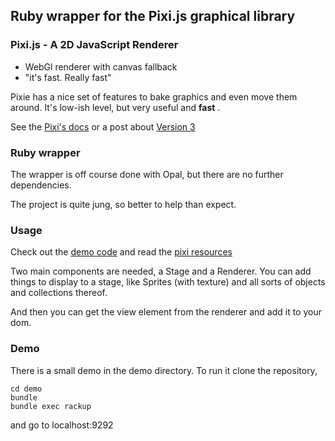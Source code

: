 ## Ruby wrapper for the Pixi.js graphical library

### Pixi.js - A 2D JavaScript Renderer

- WebGl renderer with canvas fallback
- "it's fast. Really fast"

Pixie has a nice set of features to bake graphics and even move them around.
It's low-ish level, but very useful and **fast** .

See the [Pixi's docs](http://pixijs.github.io/docs/) or a post about
[Version 3](http://www.goodboydigital.com/pixi-js-v3/)


### Ruby wrapper

The wrapper is off course done with Opal, but there are no further dependencies.

The project is quite jung, so better to help than expect.

### Usage

Check out the [demo code](https://github.com/orbitalimpact/opal-pixi/blob/master/demo/app/main.rb)
and read the [pixi resources](https://github.com/GoodBoyDigital/pixi.js/wiki/Resources)

Two main components are needed, a Stage and a Renderer. You can add things to display to a stage,
like Sprites (with texture) and all sorts of objects and collections thereof.

And then you can get the view element from the renderer and add it to your dom.

### Demo

There is a small demo in the demo directory. To run it clone the repository,

```
cd demo
bundle
bundle exec rackup
```

and go to localhost:9292
